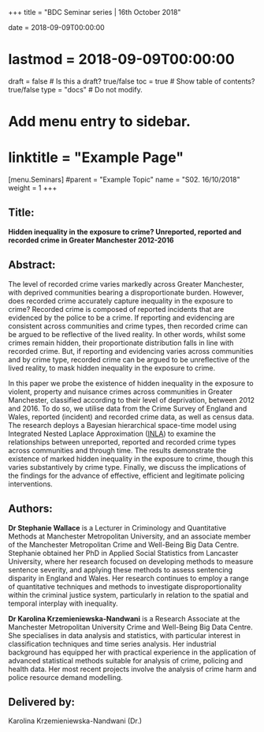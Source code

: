 +++
title = "BDC Seminar series | 16th October 2018"

date = 2018-09-09T00:00:00
# lastmod = 2018-09-09T00:00:00

draft = false  # Is this a draft? true/false
toc = true  # Show table of contents? true/false
type = "docs"  # Do not modify.

# Add menu entry to sidebar.
# linktitle = "Example Page"
[menu.Seminars]
  #parent = "Example Topic"
  name = "S02. 16/10/2018"
  weight = 1
+++

## **Title:**

**Hidden inequality in the exposure to crime? Unreported, reported and recorded crime in Greater Manchester 2012-2016**
  
## **Abstract:**

The level of recorded crime varies markedly across Greater Manchester, with deprived communities bearing a disproportionate burden. However, does recorded crime accurately capture inequality in the exposure to crime? Recorded crime is composed of reported incidents that are evidenced by the police to be a crime. If reporting and evidencing are consistent across communities and crime types, then recorded crime can be argued to be reflective of the lived reality. In other words, whilst some crimes remain hidden, their proportionate distribution falls in line with recorded crime. But, if reporting and evidencing varies across communities and by crime type, recorded crime can be argued to be unreflective of the lived reality, to mask hidden inequality in the exposure to crime.

In this paper we probe the existence of hidden inequality in the exposure to violent, property and nuisance crimes across communities in Greater Manchester, classified according to their level of deprivation, between 2012 and 2016. To do so, we utilise data from the Crime Survey of England and Wales, reported (incident) and recorded crime data, as well as census data. The research deploys a Bayesian hierarchical space-time model using Integrated Nested Laplace Approximation ([INLA](http://www.r-inla.org/)) to examine the relationships between unreported, reported and recorded crime types across communities and through time. The results demonstrate the existence of marked hidden inequality in the exposure to crime, though this varies substantively by crime type. Finally, we discuss the implications of the findings for the advance of effective, efficient and legitimate policing interventions.

## **Authors:**

**Dr Stephanie Wallace** is a Lecturer in Criminology and Quantitative Methods at Manchester Metropolitan University, and an associate member of the Manchester Metropolitan Crime and Well-Being Big Data Centre. Stephanie obtained her PhD in Applied Social Statistics from Lancaster University, where her research focused on developing methods to measure sentence severity, and applying these methods to assess sentencing disparity in England and Wales. Her research continues to employ a range of quantitative techniques and methods to investigate disproportionality within the criminal justice system, particularly in relation to the spatial and temporal interplay with inequality.

**Dr Karolina Krzemieniewska-Nandwani** is a Research Associate at the Manchester Metropolitan University Crime and Well-Being Big Data Centre. She specialises in data analysis and statistics, with particular interest in classification techniques and time series analysis. Her industrial background has equipped her with practical experience in the application of advanced statistical methods suitable for analysis of crime, policing and health data. Her most recent projects involve the analysis of crime harm and police resource demand modelling.

## **Delivered by:**
Karolina Krzemieniewska-Nandwani (Dr.)

